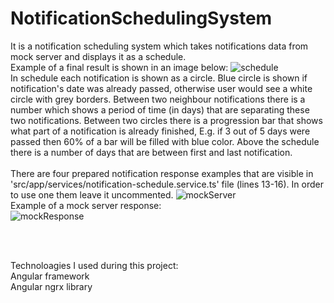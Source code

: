# NotificationSchedulingSystem

It is a notification scheduling system which takes notifications data from mock server and displays it as a schedule.
<br>
Example of a final result is shown in an image below:
![schedule](https://user-images.githubusercontent.com/51677037/152370686-f4effb8d-1c0b-4817-9004-d2733e28773e.PNG)
<br>
In schedule each notification is shown as a circle. Blue circle is shown if notification's date was already passed, otherwise user would see a white circle with grey borders. Between two neighbour notifications there is a number which shows a period of time (in days) that are separating these two notifications. Between two circles there is a progression bar that shows what part of a notification is already finished, E.g. if 3 out of 5 days were passed then 60% of a bar will be filled with blue color. Above the schedule there is a number of days that are between first and last notification.
<br>
<br>
There are four prepared notification response examples that are visible in 'src/app/services/notification-schedule.service.ts' file (lines 13-16). In order to use one them leave it uncommented.
![mockServer](https://user-images.githubusercontent.com/51677037/152371671-52ec78ea-5e6d-4ebb-9b2d-caa431c82226.PNG)
<br>
Example of a mock server response:
<br>
![mockResponse](https://user-images.githubusercontent.com/51677037/152374243-62176b9e-fb38-49b8-8b5f-11b32d99bad8.PNG)

<br>
<br>

Technoloagies I used during this project:
<br>
Angular framework
<br>
Angular ngrx library





